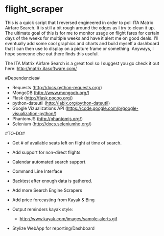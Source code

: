 flight_scraper
===============

This is a quick script that I reversed engineered in order to poll ITA Matrix Airfare Search. It is still a bit rough around the edges as I try to clean it up. The ultimate goal of this is for me to monitor usage on flight fares for certain days of the weeks for multiple weeks and have it alert me on good deals. I'll eventually add some cool graphics and charts and build myself a dashboard that I can then use to display on a picture frame or something. Anyways, I hope someone else out there finds this useful.

The ITA Matrix Airfare Search is a great tool so I suggest you go check it out here: http://matrix.itasoftware.com/

#Dependencies#
* Requests (http://docs.python-requests.org/)
* MongoDB (http://www.mongodb.org/)
* Flask (http://flask.pocoo.org/)
* python-dateutil (http://labix.org/python-dateutil)
* Google Vizualizations API (https://code.google.com/p/google-visualization-python/)
* PhantomJS (http://phantomjs.org/)
* Selenium (http://docs.seleniumhq.org/)

#TO-DO#
* Get # of available seats left on flight at time of search. 
* Add support for non-direct flights
* Calendar automated search support.
* Command Line Interface
* Backtest after enough data is gathered.

* Add more Search Engine Scrapers
* Add price forecasting from Kayak & Bing
* Output reminders kayak style:
	* http://www.kayak.com/images/sample-alerts.gif
* Stylize WebApp for reporting/Dashboard

